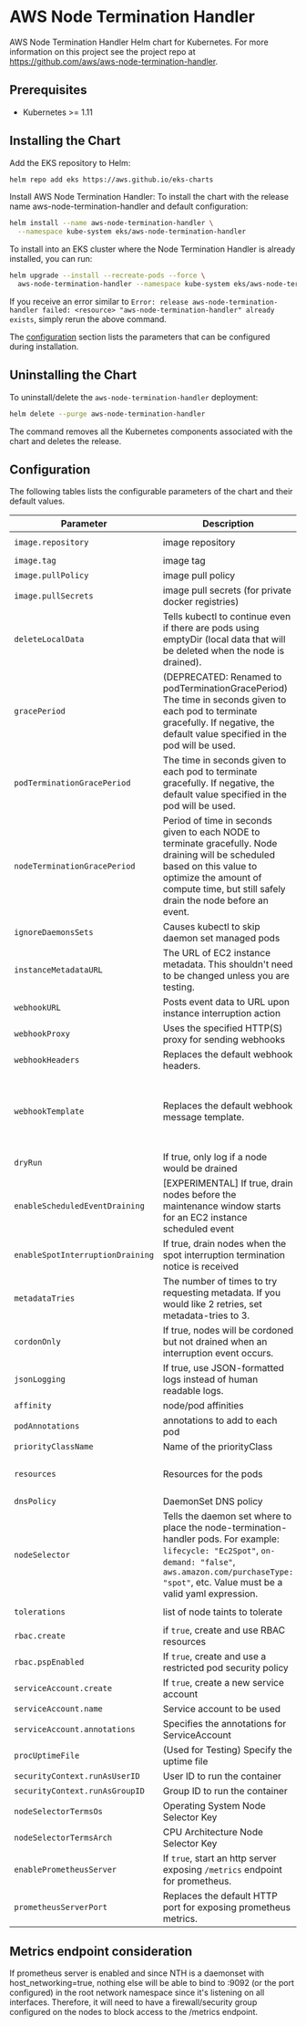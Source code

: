 # AWS Node Termination Handler

AWS Node Termination Handler Helm chart for Kubernetes. For more information on this project see the project repo at https://github.com/aws/aws-node-termination-handler.

## Prerequisites

* Kubernetes >= 1.11

## Installing the Chart

Add the EKS repository to Helm:
```sh
helm repo add eks https://aws.github.io/eks-charts
```
Install AWS Node Termination Handler:
To install the chart with the release name aws-node-termination-handler and default configuration:

```sh
helm install --name aws-node-termination-handler \
  --namespace kube-system eks/aws-node-termination-handler
```

To install into an EKS cluster where the Node Termination Handler is already installed, you can run:

```sh
helm upgrade --install --recreate-pods --force \
  aws-node-termination-handler --namespace kube-system eks/aws-node-termination-handler
```

If you receive an error similar to `Error: release aws-node-termination-handler
failed: <resource> "aws-node-termination-handler" already exists`, simply rerun
the above command.

The [configuration](#configuration) section lists the parameters that can be configured during installation.

## Uninstalling the Chart

To uninstall/delete the `aws-node-termination-handler` deployment:

```sh
helm delete --purge aws-node-termination-handler
```

The command removes all the Kubernetes components associated with the chart and deletes the release.

## Configuration

The following tables lists the configurable parameters of the chart and their default values.

Parameter | Description | Default
--- | --- | ---
`image.repository` | image repository | `amazon/aws-node-termination-handler`
`image.tag` | image tag | `<VERSION>`
`image.pullPolicy` | image pull policy | `IfNotPresent`
`image.pullSecrets` | image pull secrets (for private docker registries) | `[]`
`deleteLocalData` | Tells kubectl to continue even if there are pods using emptyDir (local data that will be deleted when the node is drained). | `false`
`gracePeriod` | (DEPRECATED: Renamed to podTerminationGracePeriod) The time in seconds given to each pod to terminate gracefully. If negative, the default value specified in the pod will be used. | `30`
`podTerminationGracePeriod` | The time in seconds given to each pod to terminate gracefully. If negative, the default value specified in the pod will be used. | `30`
`nodeTerminationGracePeriod` | Period of time in seconds given to each NODE to terminate gracefully. Node draining will be scheduled based on this value to optimize the amount of compute time, but still safely drain the node before an event. | `120`
`ignoreDaemonsSets` | Causes kubectl to skip daemon set managed pods | `true`
`instanceMetadataURL` | The URL of EC2 instance metadata. This shouldn't need to be changed unless you are testing. | `http://169.254.169.254:80`
`webhookURL` | Posts event data to URL upon instance interruption action | ``
`webhookProxy` | Uses the specified HTTP(S) proxy for sending webhooks | ``
`webhookHeaders` | Replaces the default webhook headers. | `{"Content-type":"application/json"}`
`webhookTemplate` | Replaces the default webhook message template. | `{"text":"[NTH][Instance Interruption] EventID: {{ .EventID }} - Kind: {{ .Kind }} - Description: {{ .Description }} - State: {{ .State }} - Start Time: {{ .StartTime }}"}`
`dryRun` | If true, only log if a node would be drained | `false`
`enableScheduledEventDraining` | [EXPERIMENTAL] If true, drain nodes before the maintenance window starts for an EC2 instance scheduled event | `false`
`enableSpotInterruptionDraining` | If true, drain nodes when the spot interruption termination notice is received | `true`
`metadataTries` | The number of times to try requesting metadata. If you would like 2 retries, set metadata-tries to 3. | `3`
`cordonOnly` | If true, nodes will be cordoned but not drained when an interruption event occurs. | `false`
`jsonLogging` | If true, use JSON-formatted logs instead of human readable logs. | `false`
`affinity` | node/pod affinities | None
`podAnnotations` | annotations to add to each pod | `{}`
`priorityClassName` | Name of the priorityClass | `system-node-critical`
`resources` | Resources for the pods | `requests.cpu: 50m, requests.memory: 64Mi, limits.cpu: 100m, limits.memory: 128Mi`
`dnsPolicy` | DaemonSet DNS policy | `ClusterFirstWithHostNet`
`nodeSelector` | Tells the daemon set where to place the node-termination-handler pods. For example: `lifecycle: "Ec2Spot"`, `on-demand: "false"`, `aws.amazon.com/purchaseType: "spot"`, etc. Value must be a valid yaml expression. | `{}`
`tolerations` | list of node taints to tolerate | `[ {"operator": "Exists"} ]`
`rbac.create` | if `true`, create and use RBAC resources | `true`
`rbac.pspEnabled` | If `true`, create and use a restricted pod security policy | `false`
`serviceAccount.create` | If `true`, create a new service account | `true`
`serviceAccount.name` | Service account to be used | None
`serviceAccount.annotations` | Specifies the annotations for ServiceAccount       | `{}`
`procUptimeFile` | (Used for Testing) Specify the uptime file | `/proc/uptime`
`securityContext.runAsUserID` | User ID to run the container | `1000`
`securityContext.runAsGroupID` | Group ID to run the container | `1000`
`nodeSelectorTermsOs` | Operating System Node Selector Key | `beta.kubernetes.io/os`
`nodeSelectorTermsArch` | CPU Architecture Node Selector Key | `beta.kubernetes.io/arch`
`enablePrometheusServer` | If `true`, start an http server exposing `/metrics` endpoint for prometheus. | `false`
`prometheusServerPort` | Replaces the default HTTP port for exposing prometheus metrics. | `9092`

## Metrics endpoint consideration

If prometheus server is enabled and since NTH is a daemonset with host_networking=true, nothing else will be able to bind to :9092 (or the port configured) in the root network namespace since it's listening on all interfaces. Therefore, it will need to have a firewall/security group configured on the nodes to block access to the /metrics endpoint.
